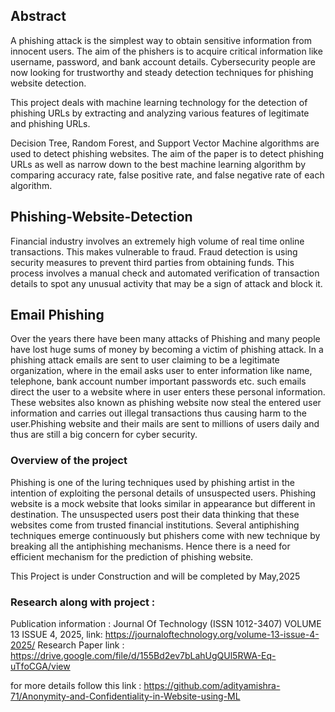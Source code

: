 

## Abstract
A phishing attack is the simplest way to obtain sensitive information from innocent users. The aim of the phishers is to acquire critical information like username, password, and bank account details. Cybersecurity people are now looking for trustworthy and steady detection techniques for phishing website detection.

This project deals with machine learning technology for the detection of phishing URLs by extracting and analyzing various features of legitimate and phishing URLs.

Decision Tree, Random Forest, and Support Vector Machine algorithms are used to detect phishing websites. The aim of the paper is to detect phishing URLs as well as narrow down to the best machine learning algorithm by comparing accuracy rate, false positive rate, and false negative rate of each algorithm.
## Phishing-Website-Detection

Financial industry involves an extremely high volume of real time online transactions. This makes vulnerable to fraud. Fraud detection is using security measures to prevent third parties from obtaining funds. This process involves a manual check and automated verification of transaction details to spot any unusual activity that may be a sign of attack and block it.

## Email Phishing 

Over the years there have been many attacks of Phishing and many people have lost huge sums of money by becoming a victim of phishing attack. In a phishing attack emails are sent to user claiming to be a legitimate organization, where in the email asks user to enter information like name, telephone, bank account number important passwords etc. such emails direct the user to a website where in user enters these personal information. These websites also known as phishing website now steal the entered user information and carries out illegal transactions thus causing harm to the user.Phishing website and their mails are sent to millions of users daily and thus are still a big concern for cyber security.


### Overview of the project

Phishing is one of the luring techniques used by phishing artist in the intention of exploiting the personal details of unsuspected users. Phishing website is a mock website that looks similar in appearance but different in destination. The unsuspected users post their data thinking that these websites come from trusted financial institutions. Several antiphishing techniques emerge continuously but phishers come with new technique by breaking all the antiphishing mechanisms. Hence there is a need for efficient mechanism for the prediction of phishing website.

This Project is under Construction and will be completed by May,2025

### Research along with project :
Publication information : Journal Of Technology (ISSN 1012-3407) VOLUME 13 ISSUE 4, 2025, link: https://journaloftechnology.org/volume-13-issue-4-2025/
Research Paper link : https://drive.google.com/file/d/155Bd2ev7bLahUgQUl5RWA-Eq-uTfoCGA/view

for more details follow this link : https://github.com/adityamishra-71/Anonymity-and-Confidentiality-in-Website-using-ML




